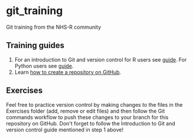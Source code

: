 # git_training
Git training from the NHS-R community

## Training guides

1. For an introduction to Git and version control for R users see [guide](./intro_to_git.md). For Python users see [guide](https://github.com/NHSDigital/rap-community-of-practice/blob/main/development-approach/01_intro-to-git.md).
2. Learn [how to create a repository on GitHub](./how_to_create_a_repo.md).

## Exercises 
Feel free to practice version control by making changes to the files in the Exercises folder (add, remove or edit files) and then follow the Git commands workflow to push these changes to your branch for this repository on GitHub. Don't forget to follow the Introduction to Git and version control guide mentioned in step 1 above!

